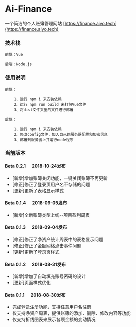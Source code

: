 # Ai-Finance
一个简洁的个人账簿管理网站 [https://finance.aiyo.tech](https://finance.aiyo.tech)


### 技术栈

	前端：Vue

	后端：Node.js

### 使用说明

	前端：

		1、运行 npm i 来安装依赖
		2、运行 npm run build 来打包Vue文件
		3、将dist文件夹里的文件进行部署

	后端：

		1、运行 npm i 来安装依赖
		2、修改config文件，加入自己的服务器配置和加密信息
		3、部署到服务器上并运行node程序

### 当前版本

#### Beta 0.2.1&nbsp;&nbsp;&nbsp;&nbsp;&nbsp;&nbsp;2018-10-24发布

* [新增]增加账簿关闭功能，一键关闭账簿不再更新
* [修正]修正了登录页用户名不存储的问题
* [更新]更新了表格显示样式

#### Beta 0.1.4&nbsp;&nbsp;&nbsp;&nbsp;&nbsp;&nbsp;2018-09-05发布

* [新增]全新账簿类型上线--项目盈利周表

#### Beta 0.1.3&nbsp;&nbsp;&nbsp;&nbsp;&nbsp;&nbsp;2018-09-04发布

* [修正]修正了净资产统计周表中的表格显示问题
* [修正]修正了金额网格点击事件问题
* [更新]更新了登录页样式

#### Beta 0.1.2&nbsp;&nbsp;&nbsp;&nbsp;&nbsp;&nbsp;2018-08-31发布

* [新增]增加了自动填充账号密码的设计
* [更新]页面样式优化

#### Beta 0.1.1&nbsp;&nbsp;&nbsp;&nbsp;&nbsp;&nbsp;2018-08-30发布

* 完成登录注册功能，支持任意用户名注册
* 仅支持净资产周表，提供账簿的添加、删除、修改内容等功能
* 仅支持折线图表来展示各项金额的变动情况